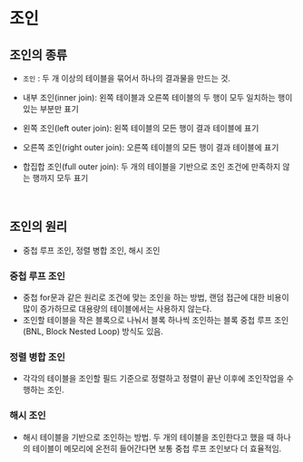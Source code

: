 # 조인

## 조인의 종류
- `조인` : 두 개 이상의 테이블을 묶어서 하나의 결과물을 만드는 것.

- 내부 조인(inner join): 왼쪽 테이블과 오른쪽 테이블의 두 행이 모두 일치하는 행이 있는 부분만 표기
- 왼쪽 조인(left outer join): 왼쪽 테이블의 모든 행이 결과 테이블에 표기
- 오른쪽 조인(right outer join): 오른쪽 테이블의 모든 행이 결과 테이블에 표기
- 합집합 조인(full outer join): 두 개의 테이블을 기반으로 조인 조건에 만족하지 않는 행까지 모두 표기

<br />

## 조인의 원리
- 중첩 루프 조인, 정렬 병합 조인, 해시 조인

### 중첩 루프 조인
- 중첩 for문과 같은 원리로 조건에 맞는 조인을 하는 방법, 랜덤 접근에 대한 비용이 많이 증가하므로 대용량의 테이블에서는 사용하지 않는다.
- 조인할 테이블을 작은 블록으로 나눠서 블록 하나씩 조인하는 블록 중첩 루프 조인(BNL, Block Nested Loop) 방식도 있음.

### 정렬 병합 조인
- 각각의 테이블을 조인할 필드 기준으로 정렬하고 정렬이 끝난 이후에 조인작업을 수행하는 조인.

### 해시 조인
- 해시 테이블을 기반으로 조인하는 방법. 두 개의 테이블을 조인한다고 했을 때 하나의 테이블이 메모리에 온전히 들어간다면
보통 중첩 루프 조인보다 더 효율적임.
